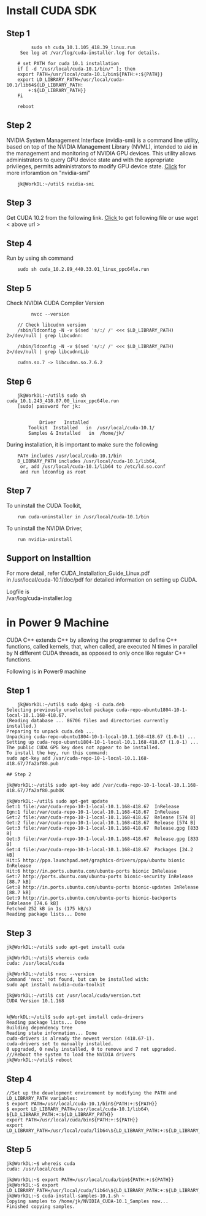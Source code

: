 
# Install CUDA SDK 

## Step 1
       		 sudo sh cuda_10.1.105_418.39_linux.run
		 See log at /var/log/cuda-installer.log for details.
	
		# set PATH for cuda 10.1 installation
		if [ -d "/usr/local/cuda-10.1/bin/" ]; then
		export PATH=/usr/local/cuda-10.1/bin${PATH:+:${PATH}}
		export LD_LIBRARY_PATH=/usr/local/cuda-10.1/lib64${LD_LIBRARY_PATH:
			+:${LD_LIBRARY_PATH}}
		Fi
	
		reboot
  
 ## Step 2
 
NVIDIA System Management Interface (nvidia-smi) is a command line utility, based on top of 
the NVIDIA Management Library (NVML), intended to aid in the management and monitoring 
of NVIDIA GPU devices.  This utility allows administrators to query GPU device state and 
with the appropriate privileges, permits administrators to modify GPU device state.
[Click]( https://developer.nvidia.com/nvidia-system-management-interface ) for more 
inforamtion on "nvidia-smi"

  		jk@WorkDL:~/util$ nvidia-smi 

 ## Step 3
 
Get CUDA 10.2 from the following link.
[ Click ](http://developer.download.nvidia.com/compute/cuda/10.2/Prod/local_installers/cuda_10.2.89_440.33.01_linux_ppc64le.run  ) to 
get following file or  use   wget < above url > 


 ## Step 4
 
Run by using sh command

		sudo sh cuda_10.2.89_440.33.01_linux_ppc64le.run
  
  ## Step 5
  
  Check NVIDIA CUDA Compiler  Version
  
        	 nvcc --version	
	
		// Check libcudnn version
		/sbin/ldconfig -N -v $(sed 's/:/ /' <<< $LD_LIBRARY_PATH) 2>/dev/null | grep libcudnn:
	
		/sbin/ldconfig -N -v $(sed 's/:/ /' <<< $LD_LIBRARY_PATH) 2>/dev/null | grep libcudnnLib
	
		cudnn.so.7 -> libcudnn.so.7.6.2

## Step 6

  		jk@WorkDL:~/util$ sudo sh cuda_10.1.243_418.87.00_linux_ppc64le.run
		[sudo] password for jk:
  	
  
  	       		Driver   Installed    
			Toolkit  Installed   in  /usr/local/cuda-10.1/ 
			Samples & Installed   in  /home/jk/ 
    
    
During installation, it is important to  make sure  the following

		PATH includes /usr/local/cuda-10.1/bin  
		D_LIBRARY_PATH includes /usr/local/cuda-10.1/lib64,
		 or, add /usr/local/cuda-10.1/lib64 to /etc/ld.so.conf 
		 and run ldconfig as root 

  ## Step 7 
  
   To uninstall the CUDA Toolkit, 
   
		run cuda-uninstaller in /usr/local/cuda-10.1/bin 

To uninstall the NVIDIA Driver, 

		run nvidia-uninstall 

## Support on Installtion
For more detail, refer CUDA_Installation_Guide_Linux.pdf  
in  /usr/local/cuda-10.1/doc/pdf  for detailed information on setting up CUDA.

Logfile is  
		/var/log/cuda-installer.log 


# in Power 9 Machine

CUDA C++ extends C++ by allowing the programmer to define C++ functions, called kernels, that,
when called, are executed N times in parallel by N different CUDA threads,
as opposed to only once like regular C++ functions. 

Following is in  Power9  machine

 ## Step 1
 
        jk@WorkDL:~/util$ sudo dpkg -i cuda.deb
	Selecting previously unselected package cuda-repo-ubuntu1804-10-1-local-10.1.168-418.67.
	(Reading database ... 86706 files and directories currently installed.)
	Preparing to unpack cuda.deb ...
	Unpacking cuda-repo-ubuntu1804-10-1-local-10.1.168-418.67 (1.0-1) ...
	Setting up cuda-repo-ubuntu1804-10-1-local-10.1.168-418.67 (1.0-1) ...
	The public CUDA GPG key does not appear to be installed.
	To install the key, run this command:
	sudo apt-key add /var/cuda-repo-10-1-local-10.1.168-418.67/7fa2af80.pub	
  
    ## Step 2
    
  	jk@WorkDL:~/util$ sudo apt-key add /var/cuda-repo-10-1-local-10.1.168-418.67/7fa2af80.pubOK
	
	jk@WorkDL:~/util$ sudo apt-get update
	Get:1 file:/var/cuda-repo-10-1-local-10.1.168-418.67  InRelease
	Ign:1 file:/var/cuda-repo-10-1-local-10.1.168-418.67  InRelease
	Get:2 file:/var/cuda-repo-10-1-local-10.1.168-418.67  Release [574 B]
	Get:2 file:/var/cuda-repo-10-1-local-10.1.168-418.67  Release [574 B]
	Get:3 file:/var/cuda-repo-10-1-local-10.1.168-418.67  Release.gpg [833 B]
	Get:3 file:/var/cuda-repo-10-1-local-10.1.168-418.67  Release.gpg [833 B]
	Get:4 file:/var/cuda-repo-10-1-local-10.1.168-418.67  Packages [24.2 kB]
	Hit:5 http://ppa.launchpad.net/graphics-drivers/ppa/ubuntu bionic InRelease    
	Hit:6 http://in.ports.ubuntu.com/ubuntu-ports bionic InRelease                   	 
	Get:7 http://ports.ubuntu.com/ubuntu-ports bionic-security InRelease [88.7 kB]   	 
	Get:8 http://in.ports.ubuntu.com/ubuntu-ports bionic-updates InRelease [88.7 kB]   
	Get:9 http://in.ports.ubuntu.com/ubuntu-ports bionic-backports InRelease [74.6 kB]
	Fetched 252 kB in 1s (175 kB/s)    
	Reading package lists... Done
  
  ## Step 3
  
	jk@WorkDL:~/util$ sudo apt-get install cuda
	
	jk@WorkDL:~/util$ whereis cuda
	cuda: /usr/local/cuda
	
	jk@WorkDL:~/util$ nvcc --version
	Command 'nvcc' not found, but can be installed with:
	sudo apt install nvidia-cuda-toolkit
	
	jk@WorkDL:~/util$ cat /usr/local/cuda/version.txt
	CUDA Version 10.1.168
	
	
	k@WorkDL:~/util$ sudo apt-get install cuda-drivers
	Reading package lists... Done
	Building dependency tree  	 
	Reading state information... Done
	cuda-drivers is already the newest version (418.67-1).
	cuda-drivers set to manually installed.
	0 upgraded, 0 newly installed, 0 to remove and 7 not upgraded.
	///Reboot the system to load the NVIDIA drivers
	jk@WorkDL:~/util$ reboot 

 ## Step 4
 
	//Set up the development environment by modifying the PATH and LD_LIBRARY_PATH variables:
	$ export PATH=/usr/local/cuda-10.1/bin${PATH:+:${PATH}}
	$ export LD_LIBRARY_PATH=/usr/local/cuda-10.1/lib64\
	${LD_LIBRARY_PATH:+:${LD_LIBRARY_PATH}}
	export PATH=/usr/local/cuda/bin${PATH:+:${PATH}}
	export 
	LD_LIBRARY_PATH=/usr/local/cuda/lib64\${LD_LIBRARY_PATH:+:${LD_LIBRARY_PATH}}

## Step 5

  	jk@WorkDL:~$ whereis cuda
	cuda: /usr/local/cuda
	
	jk@WorkDL:~$ export PATH=/usr/local/cuda/bin${PATH:+:${PATH}}
	jk@WorkDL:~$ export LD_LIBRARY_PATH=/usr/local/cuda/lib64\${LD_LIBRARY_PATH:+:${LD_LIBRARY_PATH}}
	jk@WorkDL:~$ cuda-install-samples-10.1.sh ~
	Copying samples to /home/jk/NVIDIA_CUDA-10.1_Samples now...
	Finished copying samples.	
  
  
  
